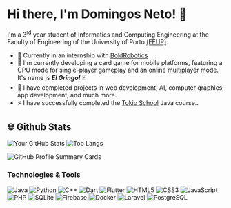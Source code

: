 # Hi there, I'm Domingos Neto! 👋
I'm a 3<sup>rd</sup> year student of Informatics and Computing Engineering at the Faculty of Engineering of the University of Porto <a href="https://sigarra.up.pt/feup/pt/web_page.inicial">(FEUP)</a>.

- 💼 Currently in an internship with <a href="https://boldrobotics.pt/home-page-pt/">BoldRobotics</a>
- 🔭 I'm currently developing a card game for mobile platforms, featuring a CPU mode for single-player gameplay and an online multiplayer mode. It's name is ***El Gringo!*** 🃏
- 🤖 I have completed projects in web development, AI, computer graphics, app development, and much more.
- ⚡ I have successfully completed the <a href="https://enter.tokioschool.pt/programacao-com-java/?MLL=7361&gad_source=1&gclid=Cj0KCQjwwO20BhCJARIsAAnTIVTeycLtwJCIvwVNxTRPwDJp2apiHwgU0FGgv_gok1s-SqbASiVcNXIaAtVXEALw_wcB">Tokio School</a> Java course..

## 🌐 Github Stats
![Your GitHub Stats](https://github-readme-stats.vercel.app/api?username=domingosneto03&show_icons=true&include_all_commits=true&theme=tokyonight&count_private=true)
![Top Langs](https://github-readme-stats.vercel.app/api/top-langs/?username=domingosneto03&layout=compact&theme=tokyonight&card_width=300&langs_count=8)


![GitHub Profile Summary Cards](https://github-profile-summary-cards.vercel.app/api/cards/profile-details?username=domingosneto03&theme=tokyonight)

### Technologies & Tools

![Java](https://img.shields.io/badge/Java-007396?style=for-the-badge&logo=java&logoColor=white)
![Python](https://img.shields.io/badge/Python-3776AB?style=for-the-badge&logo=python&logoColor=white)
![C++](https://img.shields.io/badge/C%2B%2B-00599C?style=for-the-badge&logo=c%2B%2B&logoColor=white)
![Dart](https://img.shields.io/badge/Dart-0175C2?style=for-the-badge&logo=dart&logoColor=white)
![Flutter](https://img.shields.io/badge/Flutter-02569B?style=for-the-badge&logo=flutter&logoColor=white)
![HTML5](https://img.shields.io/badge/HTML5-E34F26?style=for-the-badge&logo=html5&logoColor=white)
![CSS3](https://img.shields.io/badge/CSS3-1572B6?style=for-the-badge&logo=css3&logoColor=white)
![JavaScript](https://img.shields.io/badge/JavaScript-F7DF1E?style=for-the-badge&logo=javascript&logoColor=black)
![PHP](https://img.shields.io/badge/PHP-777BB4?style=for-the-badge&logo=php&logoColor=white)
![SQLite](https://img.shields.io/badge/SQLite-003B57?style=for-the-badge&logo=sqlite&logoColor=white)
![Firebase](https://img.shields.io/badge/Firebase-FFCA28?style=for-the-badge&logo=firebase&logoColor=black)
![Docker](https://img.shields.io/badge/Docker-2496ED?style=for-the-badge&logo=docker&logoColor=white)
![Laravel](https://img.shields.io/badge/Laravel-FF2D20?style=for-the-badge&logo=laravel&logoColor=white)
![PostgreSQL](https://img.shields.io/badge/PostgreSQL-336791?style=for-the-badge&logo=postgresql&logoColor=white)






